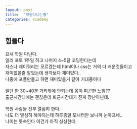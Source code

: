 ```yaml
---
layout: post
title:  "학원다니는중"
categories: academy
---
```



## 힘들다

요새 학원 다닌다.       
일러 포토 1주일 하고 나머지 4~5달 코딩한다는데  
자스나 제이쿼리는 모르겠는데 html이나 css는 거의 다 배운것들이고    
재미없을줄 알았는데 생각보다 재미있다..       
나중에 포폴만들고 하면 재미있을거 같아 기대중이다  
<br>
일단 한 30~40분 거리밖에 안되는데 몸이 피곤한 느낌??        
출근시간대에는 괜찮은데 퇴근시간대가 진짜 장난아닌데.    
<br>
학원 사람들 전부 열심히 한다..      
나도 더 열심히 해야되는데 하루종일 모니터만 보니까 눈아프네..   
나이는 못속인다 이건가 아직 싱싱한데
